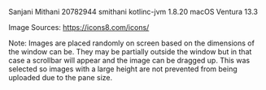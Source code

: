 Sanjani Mithani
20782944 smithani
kotlinc-jvm 1.8.20
macOS Ventura 13.3

Image Sources: https://icons8.com/icons/

Note: Images are placed randomly on screen based on the dimensions of the window can be. 
They may be partially outside the window but in that case a scrollbar will appear and the image can be dragged up. 
This was selected so images with a large height are not prevented from being uploaded due to the pane size. 
